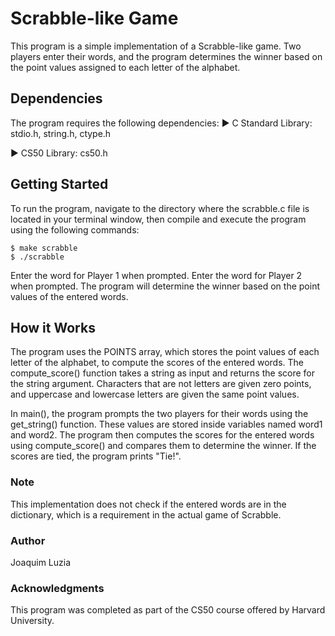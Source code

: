 # Scrabble-like Game
This program is a simple implementation of a Scrabble-like game. Two players enter their words, and the program determines the winner based on the point values assigned to each letter of the alphabet.

## Dependencies
The program requires the following dependencies:
:arrow_forward: C Standard Library: stdio.h, string.h, ctype.h

:arrow_forward: CS50 Library: cs50.h

## Getting Started
To run the program, navigate to the directory where the scrabble.c file is located in your terminal window, then compile and execute the program using the following commands:
```
$ make scrabble
$ ./scrabble
```
Enter the word for Player 1 when prompted.
Enter the word for Player 2 when prompted.
The program will determine the winner based on the point values of the entered words.

## How it Works
The program uses the POINTS array, which stores the point values of each letter of the alphabet, to compute the scores of the entered words. The compute_score() function takes a string as input and returns the score for the string argument. Characters that are not letters are given zero points, and uppercase and lowercase letters are given the same point values.

In main(), the program prompts the two players for their words using the get_string() function. These values are stored inside variables named word1 and word2. The program then computes the scores for the entered words using compute_score() and compares them to determine the winner. If the scores are tied, the program prints "Tie!".

### Note
This implementation does not check if the entered words are in the dictionary, which is a requirement in the actual game of Scrabble.

### Author
Joaquim Luzia

### Acknowledgments
This program was completed as part of the CS50 course offered by Harvard University.
